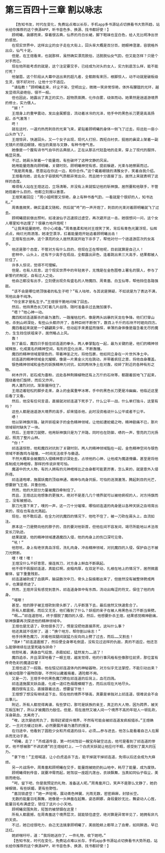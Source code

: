 # 第三百四十三章 割以咏志
        【告知书友，时代在变化，免费站点难以长存，手机app多书源站点切换看书大势所趋，站长给你推荐的这个换源APP，听书音色多、换源、找书都好使！】
       顾明曦，袅娜而来，穿着很古典，仙界的月白长裙，脚下鞋袜也呈白色，给人无比明净出世的感觉。
       在现实世界中，这样出尘的女子走在大街上，回头率大概是百分百，她眼神澄澈，容貌格外出众，仙气十足。
       但是，在王煊看来，也就那样，虽然确实漂亮脱俗，活脱脱仙女气韵，但又能怎样？只是个对手而已。
       现在他所能考虑的就是，这个注定要交手，已经成为对头的女人，实力到底怎么样，能不能打死？
       他皱眉，这个阶段从大幕中送出来的超凡者，全都颇有来历，根脚惊人，动不动就是破板级生灵，很不好对付，让他十分不适应。
       “请指教！”顾明曦走来，纤尘不染，空明出尘，微微一笑非常惊艳，体外有朦胧的光环，越发显得风姿绝俗，很不一般。
       但也因此，她露出了真正的实力，超物质蒸腾，化作白雾，绕体而动。她果然是逍遥游境界的修士，实力慑人。
       “锵！”
       王煊身上的重甲震动，发出金属颤音，流动着冰冷的光泽，他手中的黑色长刀更是高高扬起，杀气激荡！
       咚！
       就在这时，一道灼热而刺目的光束飞来，紧贴着顾明曦的身体一侧飞了过去，将远处一座小山头炸飞了。
       王煊惊异，快速回头，又一个女子出现，现代人打扮，西短白衬衣，挺翘的鼻梁上架着一副无镜片的银边眼镜，相当的美丽与文静，有种书卷气息。
       她像是一个腹有诗书气自华的古典丽人，正在从那古代轻盈地的走来，穿上了现代的服饰，略显另类。
       不过，她肩头架着一个能量炮，有些破坏了这种文静的风采。
       她用能量炮轰向顾明曦，关键时刻，顾明曦神觉有感，提前躲避，光束与她擦肩而过。
       “我是周青凰，愿意站在你这一边，和你合作。”这个戴着眼镜的清雅女子，笑着自我介绍。
       王煊看向她，这名女子容貌和气质都异常出众，而且她十分直接了当，居然上来就表明了这样的态度。
       难得有人站在王煊这边，立场清晰，并没有上来就惦记他的斩神旗，居然要和他联手，不管她抱着什么目的，他都立刻报以善意。
       王煊笑着回应：“周小姐明慧又惊艳，身上有种书香气韵，一看就是个很好的人，知书达礼。”
       周青凰微笑，确实温柔又随和，然后就“咚”的一声开炮了，刺目的光束对着顾明曦就飞了过去。
       顾明曦提前做出预判，如凌波仙子迅速掠过虚空，再次避开这一击，她很想问一问，这个女人哪里知书达理了？很暴力地开炮呢！
       “让我来掂量她吧，你小心戒备。”周青凰柔和地对王煊笑了笑，背后有青色光翼浮现，仙辉点点，绚烂光雨洒落，她凌空漂浮，扛着能量炮开始追着顾明曦出击！
       王煊有些出神，这个漂亮的女人居然真就开始下杀手了，帮他对付一个逍遥游层次的女高手。
       他还是那个态度，不管对方有什么目的，但现在正在帮他呢，目前就算是自己人！
       密林中，山头上，还有不少高手在观战，全都露出异色，连着跳出来三大高手，结果都被人拦住了。
       许多人惊诧，觉得不可理解。
       但是，也有人叹息，这个现实世界中的年轻男子，无愧是在金色图卷上署名的狠人，参与了新誓约的制定，自有过人之处。
       他自己都没有出手，立刻便出现负有盛名的人物魔四、周青凰、白玉仙等，帮他挡住各路强敌。
       “该不会是哪位绝顶强者的私生子吧？”有人咕哝，与其说是猜疑，不如说是为了表达不满，骂他出身不纯净。
       “你全家才是私生子。”王煊很干脆地问候了回去。
       然后，他持黑色长刀盯着几片战场，随时准备杀过去施加援手。
       “嗯？”他心神一动。
       魔四和祁连道厮杀的最为激烈，一路摧枯拉朽，像是两头凶暴的天龙在争锋。他们打穿山地，杀到山岭深处，有些山头都炸开了，各种巨树不断倒下，数百上千斤的石块不时砸向四方。
       魔四看起来就是一个翩翩美少年，但动起手来勇猛而强悍，单薄的身体像是蕴含着无尽的魔力，生生挡住妖祖亲子，居然略占上风。
       轰！
       到了最后，魔四只手抵住祁连道的拳头，两人拳掌黏在一起，最为关键的是，他们的精神领域释放，化成莫名的精神空间，有形的显化出来，不断轰撞。
       魔四的精神领域是银色的，带着神圣之光，将他包裹，他如同立身在一片世外净土中。
       祁连道的精神领域金光耀眼，像是一片黄金火光在跳动，并带着疯狂之意，将他自身覆盖。
       银色精神领域和金色的妖族精神力对抗，如同两块净土在对轰，绞碎了附近的各种有形之物。
       树木炸开，岩石成为齑粉，远处各种荆棘植物还有上万斤的石块等，都跟着拔地飞了起来，围绕着他们旋转，而后又炸开。
       两人激烈对抗，渐渐僵持住了。
       王煊迈着轻松的脚步走来，身上的金属重甲冰寒，手中的黑色长刀更是冷幽幽，他临近这里后看了又看。
       然后，他没有任何言语，直接就对祁连道下死手了，什么公平一战，什么单打独斗，这里有吗？
       这些人都是逍遥游大境界的高手，却来猎杀他，此时没资格说什么公平或者不公平。
       哧！
       他以斩神旗开路，破开妖祖亲子的金色精神领域，让他如遭蛇蝎之吻，精神剧痛不已，那片领域顿时缺失了一块。
       然后，王煊举刀就劈，他用斩神旗只是为了开路，同时也在防御，哧的一声，雪亮的刀光扬起，照亮了整片山林。
       “你！”
       祁连道惊怒，他和魔四对抗到了关键时刻，两人的精神领域黏在一起，金色精神空间与银色领域不断轰鸣与碰撞，一时间无法收手与撤退。
       不然大概率会被魔四入侵精神意识深处去，占领他的心神，让他成为魔道傀儡，甚至是将他炼制成元神棺椁，那样的传说非常可怕。
       魔道中的大人物，有的人拥有的元神棺椁比之自身都可能更厉害，怎么来的，就是意外入侵所得。
       祁连道咆哮，施展妖魔的顶级神通，精神与肉身共振，可怕的涟漪激荡，腾起刺目的光芒，想要掀飞王煊，并重创他。
       然而，他的大部分力量被魔四牵制住了。
       而且，王煊远比他想象的更强大，绝对不是差几几个境界就可以被他俯视的人，对方持旗而立，没有被撼动。
       那刀光落下来了，噗的一声，这一刀十分璀璨，哪怕祁连道的肉身是以各种天妖之血培育出来的，现在也有血光溅起。
       现在，他不敢后退，在全力对抗魔四的情况下，他吃不住了，被一刀砍在肩头上，血流如注。
       原本这一刀是劈向他的脖子的，目的要对他斩首，但他在间不容发间，竭尽所能地以术法改变长刀轨迹。
       结果就是，他的精神领域遭遇魔四入侵，他的肉身上的伤口深可见骨。
       “吼！”
       他怒吼，身上有绝世真血浮现，洗礼肉身，冲击精神领域，对抗魔四的入侵，保护自己不被刀光劈断。
       噗！噗！噗！
       王煊没什么不好意思，接连挥刀，对方身上鲜血不断飙起。
       他不得不佩服祁连道，真能扛啊，皮糙肉厚，在双足不动，扎根在地上的情况下，居然微震躯体，留下重重残影。
       祁连道被砍成了血葫芦，脑袋数次中刀，骨头上裂痕都出来了，但居然没有被整体劈成两半，也算是奇迹了。
       然而，王煊并没有感觉到意外，祁连道身体中有东西，流动出晦涩的符文，保住了他的肉身。
       “喀嚓！
       甚至，他的脖子被王煊砍到骨头断了，几乎断落下去，最后居然又快速愈合了。
       所有人都震撼，而后又无言，他们看到了什么？妖祖的亲子在被人用黑色长刀不断当柴劈。
       “啊……”祁连道怒吼，终于摆脱了魔四的入侵，然后，他想要扑杀王煊，结果感觉精神剧痛，斩神旗要再次探进他的精神领域中。
       王煊也是无语了，砍他很多刀了，愣是没把他直接弄死，这叫什么事？
       他还真就不信邪了，道：“换个地方，帮你割以咏志！”
       他手持黑色魔刀，对着他双腿间就猛力反向向上劈了过去，而后……又割去！
       “我#！”祁连道震撼了，然后便全身寒毛倒竖，没有见过这样的仇敌，真的不适应，他还怎么能够继续在这里死磕与拼命？
       他怒吼着，满身血气绽放，赤霞如虹，猛然发力……逃了！
       魔四追杀，并且深深地看了一眼王煊，越发觉得，他的行事风格有些像那位前贤，那位富有传奇色彩的魔道巨擘！
       王煊也追了一段路，他在惦记祁连道体内的神秘器物，对方似乎无法掌控，不能引动出来？在被动借那个器物防御，不然何以藏着掖着，遇险都不用。
       又是一刀，王煊手中的黑色魔刀劈在祁连道的后背上，血花四溅。
       祁连道施展天妖血遁，化成一道红色烟霞模糊下去，而后出现在大地尽头。
       魔四很有主见，直接跟着远去，想要留下他！
       王煊想了想没有继续追下去，现在他的境界不够高，真要是单独对上祁连道，很难说会不会出事儿。
       附近，所有人都觉得离谱，有些梦幻，那可是妖族的亲王，真正的大人物，因为跨界，被天花板压制了，所以才被魔四力敌住。但是，现在居然又被人间一个境界不高的年轻人一顿乱砍，浑身飙血，太离奇了。
       “唉，这次是结死仇了，我得赶紧提升境界，不然有可能会被祁连道发疯般猎杀。”王煊确定，一旦对方缓过劲来，必然要展开最为激烈的报复。
       在归途中，他看到了圆脸少女和齐成道的战斗，必须……参与进去，他怎么能看着自己人在厮杀而无动于衷。
       “明曦，走了！”齐成道传音，第一时间驾驭一艘宝舟破空远去，他可是看到了祁连道的惨状，他不想被那“不讲武德”的王煊给盯上，一个白虎天妖就让他应付不暇，感受到了莫大的压力。
       “拿下他！”王煊喊道，让小白虎追杀下去，能干掉就干掉祁连道，免得以后还会成为大麻烦。
       另一片战场中，周青凰和顾明曦在交手，能量炮被她扔到山地中，耗尽了能量，成为废铁。
       顾明曦得到传音，就要冲霄而起，她驾驭一座超凡莲台，衣袂飘舞，当真如同仙子临尘，美丽而绝俗。
       “呵，留下吧，你是我预定的礼物，准备送人呢。”周青凰开口，笑声不是那么文静了，她扔掉眼镜，有些妖媚，更有些野性。
       “凰羽锁虚空！”她一声轻喝，展动青色神翼，光雨无数，密密麻麻，封锁长空。
       无数的能量羽毛飘舞，她像是一头神凰在起舞，姿态婀娜，身段曼妙无比，舞姿动人心旌，能量羽毛布满虚空，锁住了这片小小天地。
       顾明曦突围失败，短暂的被禁锢在这里！
       所有人都震撼，在周青凰这个境界层次，就能锁住虚空，绝对算是异常罕见了，她拥有非凡的天资。
       不过，她已经很吃力，自己无法擒拿顾明曦了，美丽脸颊上都带上了血晕，如同醉酒，早已泛红。
       她娇喘吁吁，道：“我将她送你了，一件礼物，收下她吧。”
       【告知书友，时代在变化，免费站点难以长存，手机app多书源站点切换看书大势所趋，站长给你推荐的这个换源APP，听书音色多、换源、找书都好使！】